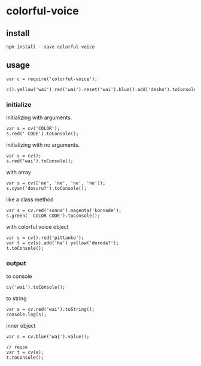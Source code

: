 # colorful-voice

## install

```
npm install --save colorful-voice
```

## usage

```
var c = require('colorful-voice');

c().yellow('wai').red('wai').reset('wai').blue().add('desho').toConsole();
```

### initialize

initializing with arguments.

```
var s = cv('COLOR');
s.red(' CODE').toConsole();
```

initializing with no arguments.

```
var s = cv();
s.red('wai').toConsole();
```

with array

```
var s = cv(['ne', 'ne', 'ne', 'ne']);
s.cyan('dosuru?').toConsole();
```

like a class method

```
var s = cv.red('sonna').magenta('konnade');
s.green(' COLOR CODE').toConsole();
```

with colorful voice object

```
var s = cv().red('pittanko');
var t = cv(s).add('ha').yellow('doreda?');
t.toConsole();
```

### output

to console

```
cv('wai').toConsole();
```

to string

```
var s = cv.red('wai').toString();
console.log(s);
```

inner object

```
var s = cv.blue('wai').value();

// reuse
var t = cv(s);
t.toConsole();

```

